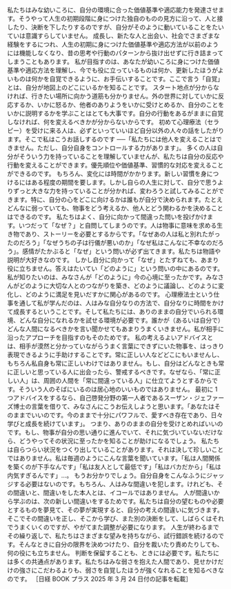 ###

私たちはみな幼いころに、自分の環境に合った価値基準や適応能力を発達させます。そうやって人生の初期段階に身につけた独自のものの見方に沿って、人と接したり、決断を下したりするのですが、自分がそのように動いていることをたいていは意識すらしていません。
成長し、新たな人と出会い、社会でさまざまな経験をするにつれ、人生の初期に身につけた価値基準や適応方法が以前のようには機能しなくなり、昔の思考や行動のパターンから抜け出せずに行き詰まってしまうこともあります。
私が目指すのは、あなたが幼いころに身につけた価値基準や適応方法を理解し、今でも役に立っているものは何か、更新したほうがよいものは何かを自覚できるように、お手伝いすることです。ここで言う「自覚」とは、自分が地図上のどこにいるかを知ることです。
スタート地点が分からなければ、行きたい場所に向かう道筋も分かりません。外の世界に対していかに反応するか、いかに怒るか、他者のありようをいかに受けとめるか、自分のことをいかに説明するかを学ぶことはとても大事です。自分の行動をあるがままに自覚しなければ、何を変えるべきかが分からないからです。
初めて心理療法（セラピー）を受けに来る人は、必ずといっていいほど自分以外の人々の話をしたがります。そこで私はこうお話しするのです ──「私たちには他人を変えることはできません。ただし、自分自身をコントロールする力があります」。
多くの人は自分がそういう力を持っていることを理解していませんが、私たちは自分の反応や行動を変えることができます。優先順位や価値基準、習慣的な対応を変えることができるのです。
もちろん、変化には時間がかかります。新しい習慣を身につけるにはある程度の期間を要します。しかし自らの人生に対して、自分で思うよりずっと大きな力を持っていることが分かれば、変わろうと試してみることができます。特に、自分の心をどこに向けるかは誰もが自分で決められます。たとえどんなに弱っていても、物事をどう考えるか、他人とどう関わるかを決めることはできるのです。
私たちはよく、自分に向かって間違った問いを投げかけます。いつだって「なぜ？」と自問してしまうのです。人は物事に意味を求める生き物であり、ストーリーを必要とするからです。「なぜあの人は私と別れたがったのだろう」「なぜうちの子は行儀が悪いのか」「なぜ私はこんなに不幸なのだろう」。感情がたかぶると「なぜ」という問いが必ず出てきます。私たちは物語や説明が大好きなのです。
しかし自分に向かって「なぜ」とたずねても、あまり役に立ちません。答えはたいてい「どのように」という問いの中にあるのです。私が知りたいのは、みなさんが「どのように」今の心境に至ったかです。みなさんがどのように大切な人とのつながりを築き、どのように議論し、どのように変化し、どのように満足を見いだすかに関心があるのです。
心理療法士という仕事を通して私が学んだのは、人はみな自分なりの方法で、自分なりに時間をかけて成長するということです。そして私たちには、ありのままの自分でいられる環境、どんな自分になれるかを試せる環境が必要です。誰かが（あるいは自分で）どんな人間になるべきかを言い聞かせてもあまりうまくいきません。私が相手に沿ったアプローチを目指すのもそのためです。
私の考えるよいアドバイスとは、相手が漠然と分かっていながらうまく言葉にできずにいた物事を、はっきり表現できるように手助けすることです。常に正しい人などどこにもいませんし、もちろん私自身も常に正しいわけではありません。もし、自分はどんなときも常に正しいと思っている人に出会ったら、警戒するべきです。なぜなら、「常に正しい人」は、周囲の人間を「常に間違っている人」に仕立てようとするからです。そういう人のそばにいるのは居心地のいいものではありません。
最初に 1 つアドバイスをするなら、自己啓発分野の第一人者であるスーザン・ジェファーズ博士の言葉を借りて、みなさんにこうお伝えしようと思います。「あなたはそのままでいいのです。今のままで十分にパワフルで、愛すべき存在であり、日々学びと成長を続けています」。
つまり、ありのままの自分を受けとめればいいのです。もし、物事が自分の思い通りに進んでいて、それに気づいていないだけなら、どうやってその状況に至ったかを知ることが助けになるでしょう。
私たちは自らつらい状況をつくり出していることがあります。それは決して珍しいことではありません。私は毎週のようにこんな言葉を聞いています。「私は人間関係を築くのが下手なんです」「私は友人として最低です」「私はバカだから」「私は内気すぎるんです」…。
もうお分かりでしょう。自分自身をこんなふうにジャッジする必要はないのです。もちろん、人はみな間違いを犯します。けれども、その間違いと、間違いをした本人とは、イコールではありません。
人が間違いから学ぶのは、次の新しい間違いをするためです。私たちは自分の望むものや必要とするものを夢見て、その夢が実現すると、自分の考えの間違いに気づきます。そこでその間違いを正し、そこから学び、また別の決断をして、しばらくはそれでうまくいくのですが、やがてまた調整が必要になります。
人生が終わるまでその繰り返しで、私たちはさまざまな望みを持ちながら、試行錯誤を続けるのです。そんなときに自分の限界を決めつけたり、自分を裁いたり責めたりしても、何の役にも立ちません。
判断を保留することも、ときには必要です。私たちには多くの共通点があります。私たちはみな弱さを抱えた人間であり、見せかけだけの強さにこだわるよりも、弱さを自覚したほうが強くなれることを知るべきなのです。
［日経 BOOK プラス 2025 年 3 月 24 日付の記事を転載］
